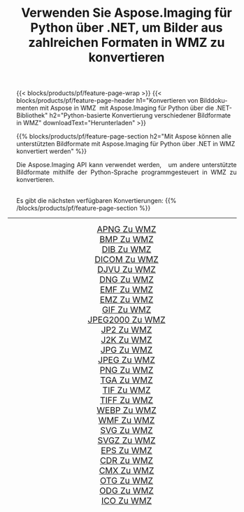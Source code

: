 ﻿---
title: Verwenden Sie Aspose.Imaging für Python über .NET, um Bilder aus zahlreichen Formaten in WMZ zu konvertieren 
weight: 3920
url: /de/python-net/conversion/to/wmz/ 
lang: de
langdirlevel: 2
locales: zh-hans,ja,it,ru,de,es,fr,nl,id,lt,pl,pt,vi,tr,ko,zh-hant,ar,hi,th,sv,cs,uk,he
description: Sie können Aspose.Imaging für Python über die .NET-Bibliothek verwenden, um eine Vielzahl von Formaten in WMZ zu konvertieren.
---

{{< blocks/products/pf/feature-page-wrap >}}
{{< blocks/products/pf/feature-page-header h1="Konvertieren von Bilddokumenten mit Aspose in WMZ  mit Aspose.Imaging für Python über die .NET-Bibliothek" h2="Python-basierte Konvertierung verschiedener Bildformate in WMZ" downloadText="Herunterladen" >}}


{{% blocks/products/pf/feature-page-section  h2="Mit Aspose können alle unterstützten Bildformate mit Aspose.Imaging für Python über .NET in WMZ konvertiert werden" %}}
<p align=justify>Die Aspose.Imaging API kann verwendet werden,   um andere unterstützte Bildformate mithilfe der Python-Sprache programmgesteuert in WMZ zu konvertieren.</p>
<br/>
Es gibt die nächsten verfügbaren Konvertierungen:
{{% /blocks/products/pf/feature-page-section %}}
<div class="container-fluid productfamilypage bg-gray">
    <div class="convertypes bg-gray agp-content section">
        <div class="container">
		<hr style="margin-left:-20px;"/>
		<div class="row other-converters" style="gap: 10px;font-size: 19px;text-align:center;">
		    <div class='col-md-2 other-converter remove-lp remove-rp'><a href="/imaging/de/python-net/conversion/apng-to-wmz/" style="padding:15px;">APNG Zu WMZ</a></div>
<div class='col-md-2 other-converter remove-lp remove-rp'><a href="/imaging/de/python-net/conversion/bmp-to-wmz/" style="padding:15px;">BMP Zu WMZ</a></div>
<div class='col-md-2 other-converter remove-lp remove-rp'><a href="/imaging/de/python-net/conversion/dib-to-wmz/" style="padding:15px;">DIB Zu WMZ</a></div>
<div class='col-md-2 other-converter remove-lp remove-rp'><a href="/imaging/de/python-net/conversion/dicom-to-wmz/" style="padding:15px;">DICOM Zu WMZ</a></div>
<div class='col-md-2 other-converter remove-lp remove-rp'><a href="/imaging/de/python-net/conversion/djvu-to-wmz/" style="padding:15px;">DJVU Zu WMZ</a></div>
<div class='col-md-2 other-converter remove-lp remove-rp'><a href="/imaging/de/python-net/conversion/dng-to-wmz/" style="padding:15px;">DNG Zu WMZ</a></div>
<div class='col-md-2 other-converter remove-lp remove-rp'><a href="/imaging/de/python-net/conversion/emf-to-wmz/" style="padding:15px;">EMF Zu WMZ</a></div>
<div class='col-md-2 other-converter remove-lp remove-rp'><a href="/imaging/de/python-net/conversion/emz-to-wmz/" style="padding:15px;">EMZ Zu WMZ</a></div>
<div class='col-md-2 other-converter remove-lp remove-rp'><a href="/imaging/de/python-net/conversion/gif-to-wmz/" style="padding:15px;">GIF Zu WMZ</a></div>
<div class='col-md-2 other-converter remove-lp remove-rp'><a href="/imaging/de/python-net/conversion/jpeg2000-to-wmz/" style="padding:15px;">JPEG2000 Zu WMZ</a></div>
<div class='col-md-2 other-converter remove-lp remove-rp'><a href="/imaging/de/python-net/conversion/jp2-to-wmz/" style="padding:15px;">JP2 Zu WMZ</a></div>
<div class='col-md-2 other-converter remove-lp remove-rp'><a href="/imaging/de/python-net/conversion/j2k-to-wmz/" style="padding:15px;">J2K Zu WMZ</a></div>
<div class='col-md-2 other-converter remove-lp remove-rp'><a href="/imaging/de/python-net/conversion/jpg-to-wmz/" style="padding:15px;">JPG Zu WMZ</a></div>
<div class='col-md-2 other-converter remove-lp remove-rp'><a href="/imaging/de/python-net/conversion/jpeg-to-wmz/" style="padding:15px;">JPEG Zu WMZ</a></div>
<div class='col-md-2 other-converter remove-lp remove-rp'><a href="/imaging/de/python-net/conversion/png-to-wmz/" style="padding:15px;">PNG Zu WMZ</a></div>
<div class='col-md-2 other-converter remove-lp remove-rp'><a href="/imaging/de/python-net/conversion/tga-to-wmz/" style="padding:15px;">TGA Zu WMZ</a></div>
<div class='col-md-2 other-converter remove-lp remove-rp'><a href="/imaging/de/python-net/conversion/tif-to-wmz/" style="padding:15px;">TIF Zu WMZ</a></div>
<div class='col-md-2 other-converter remove-lp remove-rp'><a href="/imaging/de/python-net/conversion/tiff-to-wmz/" style="padding:15px;">TIFF Zu WMZ</a></div>
<div class='col-md-2 other-converter remove-lp remove-rp'><a href="/imaging/de/python-net/conversion/webp-to-wmz/" style="padding:15px;">WEBP Zu WMZ</a></div>
<div class='col-md-2 other-converter remove-lp remove-rp'><a href="/imaging/de/python-net/conversion/wmf-to-wmz/" style="padding:15px;">WMF Zu WMZ</a></div>
<div class='col-md-2 other-converter remove-lp remove-rp'><a href="/imaging/de/python-net/conversion/svg-to-wmz/" style="padding:15px;">SVG Zu WMZ</a></div>
<div class='col-md-2 other-converter remove-lp remove-rp'><a href="/imaging/de/python-net/conversion/svgz-to-wmz/" style="padding:15px;">SVGZ Zu WMZ</a></div>
<div class='col-md-2 other-converter remove-lp remove-rp'><a href="/imaging/de/python-net/conversion/eps-to-wmz/" style="padding:15px;">EPS Zu WMZ</a></div>
<div class='col-md-2 other-converter remove-lp remove-rp'><a href="/imaging/de/python-net/conversion/cdr-to-wmz/" style="padding:15px;">CDR Zu WMZ</a></div>
<div class='col-md-2 other-converter remove-lp remove-rp'><a href="/imaging/de/python-net/conversion/cmx-to-wmz/" style="padding:15px;">CMX Zu WMZ</a></div>
<div class='col-md-2 other-converter remove-lp remove-rp'><a href="/imaging/de/python-net/conversion/otg-to-wmz/" style="padding:15px;">OTG Zu WMZ</a></div>
<div class='col-md-2 other-converter remove-lp remove-rp'><a href="/imaging/de/python-net/conversion/odg-to-wmz/" style="padding:15px;">ODG Zu WMZ</a></div>
<div class='col-md-2 other-converter remove-lp remove-rp'><a href="/imaging/de/python-net/conversion/ico-to-wmz/" style="padding:15px;">ICO Zu WMZ</a></div>
                </div>
        </div>
    </div>
</div>
<br/>

